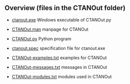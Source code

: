 ## Overview (files in the CTANOut folder)

* [ctanout.exe](https://github.com/GuenterPartosch/Convert_CTAN/blob/master/CTANOut/ctanout.exe "Windows executable of CTANOut.py")
   Windows executable of CTANOut.py

* [CTANOut.man](https://github.com/GuenterPartosch/Convert_CTAN/blob/master/CTANOut/CTANOut.man "manpage for CTANOut")
   manpage for CTANOut

* [CTANOut.py](https://github.com/GuenterPartosch/Convert_CTAN/blob/master/CTANOut/CTANOut.py "Python program")
   Python program

* [ctanout.spec](https://github.com/GuenterPartosch/Convert_CTAN/blob/master/CTANOut/ctanout.spec "specification file for ctanout.exe")
   specification file for ctanout.exe

* [CTANOut-examples.txt](https://github.com/GuenterPartosch/Convert_CTAN/blob/master/CTANOut/CTANOut-examples.txt "examples for CTANOut")
   examples for CTANOut

* [CTANOut-messages.txt](https://github.com/GuenterPartosch/Convert_CTAN/blob/master/CTANOut/CTANOut-messages.txt "messages in CTANOut")
   messages in CTANOut 

* [CTANOut-modules.txt](https://github.com/GuenterPartosch/Convert_CTAN/blob/master/CTANOut/CTANOut-modules.txt "modules used in CTANOut")
   modules used in CTANOut
